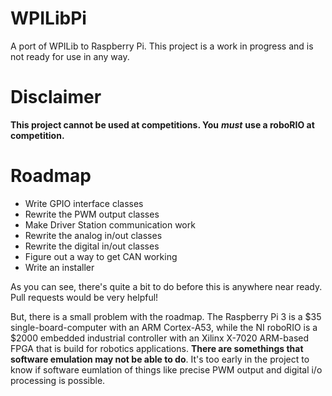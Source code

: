 # WPILibPi

A port of WPILib to Raspberry Pi. This project is a work in progress and is not ready for use in any way.

# Disclaimer

**This project cannot be used at competitions. You** ***must*** **use a roboRIO at competition.**

# Roadmap

- Write GPIO interface classes
- Rewrite the PWM output classes
- Make Driver Station communication work
- Rewrite the analog in/out classes
- Rewrite the digital in/out classes
- Figure out a way to get CAN working
- Write an installer

As you can see, there's quite a bit to do before this is anywhere near ready. Pull requests would be very helpful!

But, there is a small problem with the roadmap. The Raspberry Pi 3 is a $35 single-board-computer with an ARM Cortex-A53, while the NI roboRIO is a $2000 embedded industrial controller with an Xilinx X-7020 ARM-based FPGA that is build for robotics applications. **There are somethings that software emulation may not be able to do**. It's too early in the project to know if software eumlation of things like precise PWM output and digital i/o processing is possible.
